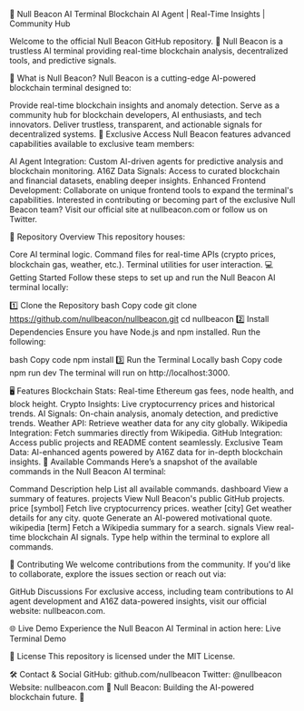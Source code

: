 🌌 Null Beacon AI Terminal
Blockchain AI Agent | Real-Time Insights | Community Hub

Welcome to the official Null Beacon GitHub repository. 🚀
Null Beacon is a trustless AI terminal providing real-time blockchain analysis, decentralized tools, and predictive signals.

🚀 What is Null Beacon?
Null Beacon is a cutting-edge AI-powered blockchain terminal designed to:

Provide real-time blockchain insights and anomaly detection.
Serve as a community hub for blockchain developers, AI enthusiasts, and tech innovators.
Deliver trustless, transparent, and actionable signals for decentralized systems.
🔑 Exclusive Access
Null Beacon features advanced capabilities available to exclusive team members:

AI Agent Integration: Custom AI-driven agents for predictive analysis and blockchain monitoring.
A16Z Data Signals: Access to curated blockchain and financial datasets, enabling deeper insights.
Enhanced Frontend Development: Collaborate on unique frontend tools to expand the terminal's capabilities.
Interested in contributing or becoming part of the exclusive Null Beacon team? Visit our official site at nullbeacon.com or follow us on Twitter.

📂 Repository Overview
This repository houses:

Core AI terminal logic.
Command files for real-time APIs (crypto prices, blockchain gas, weather, etc.).
Terminal utilities for user interaction.
💻 Getting Started
Follow these steps to set up and run the Null Beacon AI terminal locally:

1️⃣ Clone the Repository
bash
Copy code
git clone https://github.com/nullbeacon/nullbeacon.git
cd nullbeacon
2️⃣ Install Dependencies
Ensure you have Node.js and npm installed.
Run the following:

bash
Copy code
npm install
3️⃣ Run the Terminal Locally
bash
Copy code
npm run dev
The terminal will run on http://localhost:3000.

🖥️ Features
Blockchain Stats: Real-time Ethereum gas fees, node health, and block height.
Crypto Insights: Live cryptocurrency prices and historical trends.
AI Signals: On-chain analysis, anomaly detection, and predictive trends.
Weather API: Retrieve weather data for any city globally.
Wikipedia Integration: Fetch summaries directly from Wikipedia.
GitHub Integration: Access public projects and README content seamlessly.
Exclusive Team Data: AI-enhanced agents powered by A16Z data for in-depth blockchain insights.
📡 Available Commands
Here’s a snapshot of the available commands in the Null Beacon AI terminal:

Command	Description
help	List all available commands.
dashboard	View a summary of features.
projects	View Null Beacon's public GitHub projects.
price [symbol]	Fetch live cryptocurrency prices.
weather [city]	Get weather details for any city.
quote	Generate an AI-powered motivational quote.
wikipedia [term]	Fetch a Wikipedia summary for a search.
signals	View real-time blockchain AI signals.
Type help within the terminal to explore all commands.

🤝 Contributing
We welcome contributions from the community. If you'd like to collaborate, explore the issues section or reach out via:

GitHub Discussions
For exclusive access, including team contributions to AI agent development and A16Z data-powered insights, visit our official website: nullbeacon.com.

🌐 Live Demo
Experience the Null Beacon AI Terminal in action here:
Live Terminal Demo

📜 License
This repository is licensed under the MIT License.

🛠 Contact & Social
GitHub: github.com/nullbeacon
Twitter: @nullbeacon
Website: nullbeacon.com
🚀 Null Beacon: Building the AI-powered blockchain future. 🚀
